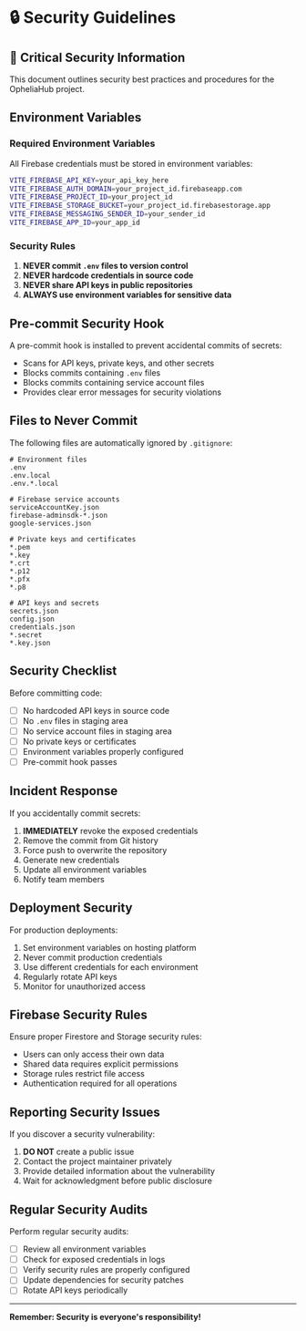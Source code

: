 # 🔒 Security Guidelines

## 🚨 Critical Security Information

This document outlines security best practices and procedures for the OpheliaHub project.

## Environment Variables

### Required Environment Variables

All Firebase credentials must be stored in environment variables:

```bash
VITE_FIREBASE_API_KEY=your_api_key_here
VITE_FIREBASE_AUTH_DOMAIN=your_project_id.firebaseapp.com
VITE_FIREBASE_PROJECT_ID=your_project_id
VITE_FIREBASE_STORAGE_BUCKET=your_project_id.firebasestorage.app
VITE_FIREBASE_MESSAGING_SENDER_ID=your_sender_id
VITE_FIREBASE_APP_ID=your_app_id
```

### Security Rules

1. **NEVER commit `.env` files to version control**
2. **NEVER hardcode credentials in source code**
3. **NEVER share API keys in public repositories**
4. **ALWAYS use environment variables for sensitive data**

## Pre-commit Security Hook

A pre-commit hook is installed to prevent accidental commits of secrets:

- Scans for API keys, private keys, and other secrets
- Blocks commits containing `.env` files
- Blocks commits containing service account files
- Provides clear error messages for security violations

## Files to Never Commit

The following files are automatically ignored by `.gitignore`:

```
# Environment files
.env
.env.local
.env.*.local

# Firebase service accounts
serviceAccountKey.json
firebase-adminsdk-*.json
google-services.json

# Private keys and certificates
*.pem
*.key
*.crt
*.p12
*.pfx
*.p8

# API keys and secrets
secrets.json
config.json
credentials.json
*.secret
*.key.json
```

## Security Checklist

Before committing code:

- [ ] No hardcoded API keys in source code
- [ ] No `.env` files in staging area
- [ ] No service account files in staging area
- [ ] No private keys or certificates
- [ ] Environment variables properly configured
- [ ] Pre-commit hook passes

## Incident Response

If you accidentally commit secrets:

1. **IMMEDIATELY** revoke the exposed credentials
2. Remove the commit from Git history
3. Force push to overwrite the repository
4. Generate new credentials
5. Update all environment variables
6. Notify team members

## Deployment Security

For production deployments:

1. Set environment variables on hosting platform
2. Never commit production credentials
3. Use different credentials for each environment
4. Regularly rotate API keys
5. Monitor for unauthorized access

## Firebase Security Rules

Ensure proper Firestore and Storage security rules:

- Users can only access their own data
- Shared data requires explicit permissions
- Storage rules restrict file access
- Authentication required for all operations

## Reporting Security Issues

If you discover a security vulnerability:

1. **DO NOT** create a public issue
2. Contact the project maintainer privately
3. Provide detailed information about the vulnerability
4. Wait for acknowledgment before public disclosure

## Regular Security Audits

Perform regular security audits:

- [ ] Review all environment variables
- [ ] Check for exposed credentials in logs
- [ ] Verify security rules are properly configured
- [ ] Update dependencies for security patches
- [ ] Rotate API keys periodically

---

**Remember: Security is everyone's responsibility!** 